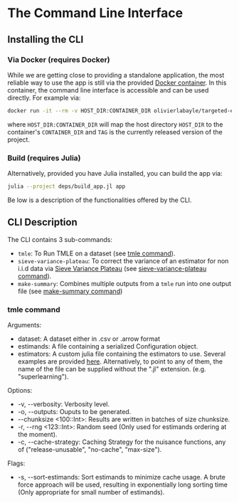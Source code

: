 # The Command Line Interface

## Installing the CLI

### Via Docker (requires Docker)

While we are getting close to providing a standalone application, the most reliable way to use the app is still via the provided [Docker container](https://hub.docker.com/r/olivierlabayle/targeted-estimation/tags). In this container, the command line interface is accessible and can be used directly. For example via:

```bash
docker run -it --rm -v HOST_DIR:CONTAINER_DIR olivierlabayle/targeted-estimation:TAG tmle --help
```

where `HOST_DIR:CONTAINER_DIR` will map the host directory `HOST_DIR` to the container's `CONTAINER_DIR` and `TAG` is the currently released version of the project.

### Build (requires Julia)

Alternatively, provided you have Julia installed, you can build the app via:

```bash
julia --project deps/build_app.jl app
```

Be low is a description of the functionalities offered by the CLI.

## CLI Description

The CLI contains 3 sub-commands:

- `tmle`: To Run TMLE on a dataset (see [tmle command](@ref)).
- `sieve-variance-plateau`: To correct the variance of an estimator for non i.i.d data via [Sieve Variance Plateau](https://biostats.bepress.com/ucbbiostat/paper322/) (see [sieve-variance-plateau command](@ref)).
- `make-summary`: Combines multiple outputs from a `tmle` run into one output file (see [make-summary command](@ref))

### tmle command

Arguments:

- dataset: A dataset either in .csv or .arrow format
- estimands: A file containing a serialized Configuration object.
- estimators: A custom julia file containing the estimators to use. Several examples are provided [here](https://github.com/TARGENE/TargetedEstimation.jl/estimators-configs). Alternatively, to point to any of them, the name of the file can be supplied without the ".jl" extension. (e.g. "superlearning").

Options:

- -v, --verbosity: Verbosity level.
- -o, --outputs: Ouputs to be generated.
- --chunksize <100::Int>: Results are written in batches of size chunksize.
- -r, --rng <123::Int>: Random seed (Only used for estimands ordering at the moment).
- -c, --cache-strategy: Caching Strategy for the nuisance functions, any of ("release-unusable", "no-cache", "max-size").

Flags:

- -s, --sort-estimands: Sort estimands to minimize cache usage. A brute force approach will be used, resulting in exponentially long sorting time (Only appropriate for small number of estimands).